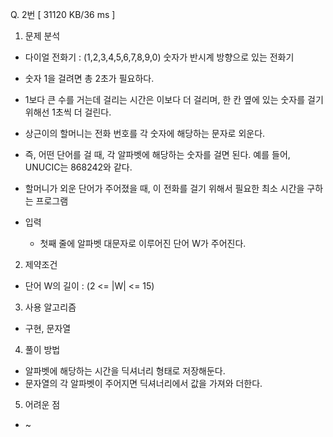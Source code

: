 Q. 2번 [ 31120 KB/36 ms ]

1. 문제 분석
- 다이얼 전화기 : (1,2,3,4,5,6,7,8,9,0) 숫자가 반시계 방향으로 있는 전화기
- 숫자 1을 걸려면 총 2초가 필요하다.
- 1보다 큰 수를 거는데 걸리는 시간은 이보다 더 걸리며, 한 칸 옆에 있는 숫자를 걸기 위해선 1초씩 더 걸린다.


- 상근이의 할머니는 전화 번호를 각 숫자에 해당하는 문자로 외운다. 
- 즉, 어떤 단어를 걸 때, 각 알파벳에 해당하는 숫자를 걸면 된다. 예를 들어, UNUCIC는 868242와 같다.


- 할머니가 외운 단어가 주어졌을 때, 이 전화를 걸기 위해서 필요한 최소 시간을 구하는 프로그램


- 입력
  - 첫째 줄에 알파벳 대문자로 이루어진 단어 W가 주어진다.

2. 제약조건
- 단어 W의 길이 : (2 <= |W| <= 15)

3. 사용 알고리즘
- 구현, 문자열

4. 풀이 방법
- 알파벳에 해당하는 시간을 딕셔너리 형태로 저장해둔다.
- 문자열의 각 알파벳이 주어지면 딕셔너리에서 값을 가져와 더한다.

5. 어려운 점
- ~
